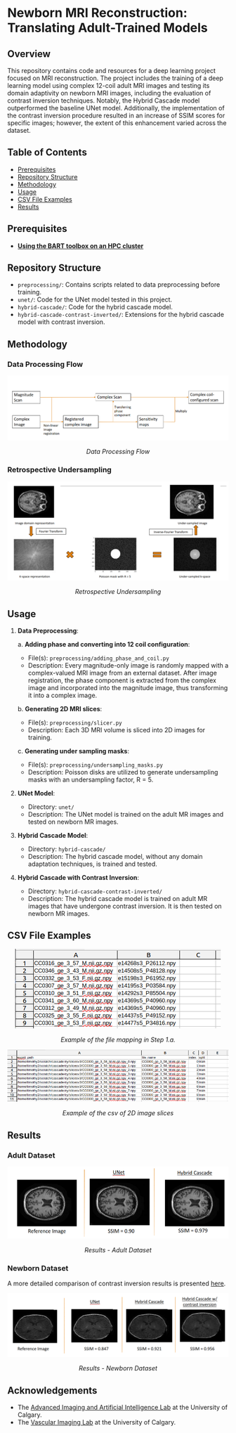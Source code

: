 # Newborn MRI Reconstruction: Translating Adult-Trained Models

## Overview

This repository contains code and resources for a deep learning project focused on MRI reconstruction. The project includes the training of a deep learning model using complex 12-coil adult MRI images and testing its domain adaptivity on newborn MRI images, including the evaluation of contrast inversion techniques. Notably, the Hybrid Cascade model outperformed the baseline UNet model. Additionally, the implementation of the contrast inversion procedure resulted in an increase of SSIM scores for specific images; however, the extent of this enhancement varied across the dataset.

## Table of Contents

- [Prerequisites](#prerequisites)
- [Repository Structure](#repository-structure)
- [Methodology](#methodology)
- [Usage](#usage)
- [CSV File Examples](#csv-file-examples)
- [Results](#results)

## Prerequisites

- [**Using the BART toolbox on an HPC cluster**](BART-in-container.md)

## Repository Structure

- `preprocessing/`: Contains scripts related to data preprocessing before training.
- `unet/`: Code for the UNet model tested in this project.
- `hybrid-cascade/`: Code for the hybrid cascade model.
- `hybrid-cascade-contrast-inverted/`: Extensions for the hybrid cascade model with contrast inversion.

## Methodology

### Data Processing Flow

<p align="center">
  <img src="images/data_preproc.png"/>
</p>
<p align="center"><em>Data Processing Flow</em></p>

### Retrospective Undersampling

<p align="center">
  <img src="images/undersamp.png"/>
</p>
<p align="center"><em>Retrospective Undersampling</em></p>

## Usage

1. **Data Preprocessing**: 

    a. **Adding phase and converting into 12 coil configuration**:
      - File(s): `preprocessing/adding_phase_and_coil.py`
      - Description: Every magnitude-only image is randomly mapped with a complex-valued MRI image from an external dataset. After image registration, the phase component is extracted from the complex image and incorporated into the magnitude image, thus transforming it into a complex image.
   
    b. **Generating 2D MRI slices**:
      - File(s): `preprocessing/slicer.py`
      - Description: Each 3D MRI volume is sliced into 2D images for training.

    c. **Generating under sampling masks**:
      - File(s): `preprocessing/undersampling_masks.py`
      - Description: Poisson disks are utilized to generate undersampling masks with an undersampling factor, R = 5.

2. **UNet Model**:
   - Directory: `unet/`
   - Description: The UNet model is trained on the adult MR images and tested on newborn MR images.

3. **Hybrid Cascade Model**:
   - Directory: `hybrid-cascade/`
   - Description: The hybrid cascade model, without any domain adaptation techniques, is trained and tested.

4. **Hybrid Cascade with Contrast Inversion**:
   - Directory: `hybrid-cascade-contrast-inverted/`
   - Description: The hybrid cascade model is trained on adult MR images that have undergone contrast inversion. It is then tested on newborn MR images.

## CSV File Examples

<p align="center">
  <img src="images/file_mappings_eg.png"/>
</p>
<p align="center"><em>Example of the file mapping in Step 1.a.</em></p>

<p align="center">
  <img src="images/slice_ids_example.png"/>
</p>
<p align="center"><em>Example of the csv of 2D image slices</em></p>

## Results

### Adult Dataset
<p align="center">
  <img src="images/recon-adult.png"/>
</p>
<p align="center"><em>Results - Adult Dataset </em></p>

### Newborn Dataset

A more detailed comparison of contrast inversion results is presented [here](https://uofc-my.sharepoint.com/:b:/g/personal/timothy_george_ucalgary_ca/ESLcAUHYQUJDq9hTAYg_CCkBpnZhCGc8sA3LWaExlFD9-A?e=N3JrY1).

<p align="center">
  <img src="images/recon-newb.png"/>
</p>
<p align="center"><em>Results - Newborn Dataset</em></p>

## Acknowledgements

- The [Advanced Imaging and Artificial Intelligence Lab](https://www.ai2lab.ca/) at the University of Calgary.
- The [Vascular Imaging Lab](https://cumming.ucalgary.ca/labs/vascular-imaging/vascular-imaging) at the University of Calgary.

